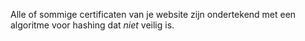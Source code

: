 Alle of sommige certificaten van je website zijn ondertekend met een algoritme voor hashing dat *niet* veilig is.
